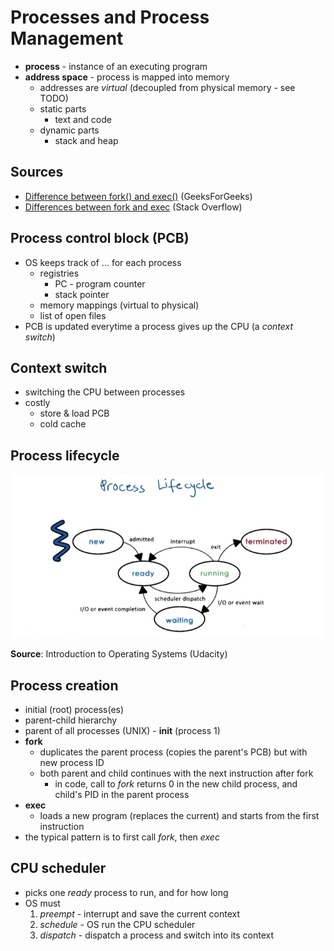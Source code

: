 # Processes and Process Management
- **process** - instance of an executing program
- **address space** - process is mapped into memory
    - addresses are _virtual_ (decoupled from physical memory - see TODO)
    - static parts
        - text and code
    - dynamic parts
        - stack and heap

## Sources
- [Difference between fork() and exec()](https://www.geeksforgeeks.org/difference-fork-exec/) (GeeksForGeeks)
- [Differences between fork and exec](https://stackoverflow.com/questions/1653340/differences-between-fork-and-exec) (Stack Overflow)

## Process control block (PCB)
- OS keeps track of ... for each process
    - registries
        - PC - program counter
        - stack pointer
    - memory mappings (virtual to physical)
    - list of open files
- PCB is updated everytime a process gives up the CPU (a _context switch_)

## Context switch
- switching the CPU between processes
- costly
    - store & load PCB
    - cold cache

## Process lifecycle
![](_img/process-lifecycle.png)

**Source**: Introduction to Operating Systems (Udacity)

## Process creation
- initial (root) process(es)
- parent-child hierarchy
- parent of all processes (UNIX) - **init** (process 1)
- **fork**
    - duplicates the parent process (copies the parent's PCB) but with new process ID
    - both parent and child continues with the next instruction after fork
        - in code, call to _fork_ returns 0 in the new child process, and child's PID in the parent process
- **exec**
    - loads a new program (replaces the current) and starts from the first instruction
- the typical pattern is to first call _fork_, then _exec_

## CPU scheduler
- picks one _ready_ process to run, and for how long
- OS must
    1. _preempt_ - interrupt and save the current context
    2. _schedule_ - OS run the CPU scheduler
    3. _dispatch_ - dispatch a process and switch into its context